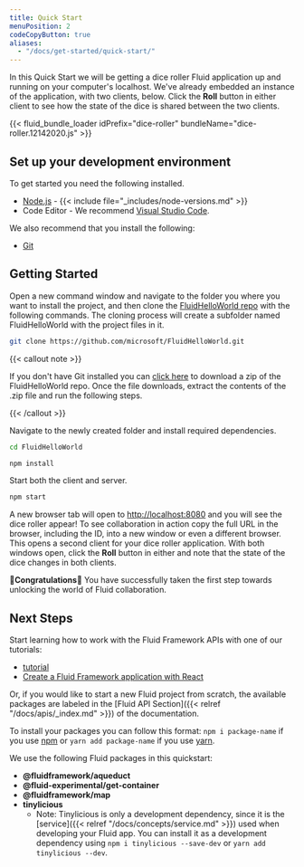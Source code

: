 ```yaml
---
title: Quick Start
menuPosition: 2
codeCopyButton: true
aliases:
  - "/docs/get-started/quick-start/"
---
```


In this Quick Start we will be getting a dice roller Fluid application up and running on your computer's
localhost. We've already embedded an instance of the application, with two clients, below. Click the **Roll**
button in either client to see how the state of the dice is shared between the two clients.

{{< fluid_bundle_loader idPrefix="dice-roller"
bundleName="dice-roller.12142020.js" >}}

## Set up your development environment

To get started you need the following installed.

- [Node.js](https://nodejs.org/en/download) - {{< include file="_includes/node-versions.md" >}}
- Code Editor - We recommend [Visual Studio Code](https://code.visualstudio.com/).

We also recommend that you install the following:

- [Git](https://git-scm.com/downloads)

## Getting Started

Open a new command window and navigate to the folder you where you want to install the project, and then clone the
[FluidHelloWorld repo](https://github.com/microsoft/FluidHelloWorld) with the following commands. The cloning process
will create a subfolder named FluidHelloWorld with the project files in it.

```bash
git clone https://github.com/microsoft/FluidHelloWorld.git
```

{{< callout note >}}

If you don't have Git installed you can [click here](https://github.com/microsoft/FluidHelloWorld/archive/main.zip) to
download a zip of the FluidHelloWorld repo. Once the file downloads, extract the contents of the .zip file and run the
following steps.

{{< /callout >}}

Navigate to the newly created folder and install required dependencies.

```bash
cd FluidHelloWorld
```

```bash
npm install
```

Start both the client and server.

```bash
npm start
```

A new browser tab will open to <http://localhost:8080> and you will see the dice roller appear! To see collaboration in
action copy the full URL in the browser, including the ID, into a new window or even a different browser. This opens a
second client for your dice roller application. With both windows open, click the **Roll** button in either and note
that the state of the dice changes in both clients.

🥳**Congratulations**🎉 You have successfully taken the first step towards unlocking the world of Fluid collaboration.

## Next Steps

Start learning how to work with the Fluid Framework APIs with one of our tutorials:

- [tutorial](./tutorial.md)
- [Create a Fluid Framework application with React](./react-tutorial.md)

Or, if you would like to start a new Fluid project from scratch, the available packages
are labeled in the [Fluid API Section]({{< relref "/docs/apis/_index.md" >}}) of the documentation.

To install your packages you can follow this format: `npm i package-name` if you use [npm](https://docs.npmjs.com/) or
`yarn add package-name` if you use [yarn](https://yarnpkg.com/).

We use the following Fluid packages in this quickstart:

- **@fluidframework/aqueduct**
- **@fluid-experimental/get-container**
- **@fluidframework/map**
- **tinylicious**
  - Note: Tinylicious is only a development dependency, since it is the
    [service]({{< relref "/docs/concepts/service.md" >}}) used when developing your Fluid app. You can install it as
    a development dependency using `npm i tinylicious --save-dev` or `yarn add tinylicious --dev`.
